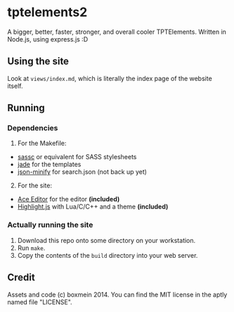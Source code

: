 # tptelements2

A bigger, better, faster, stronger, and overall cooler TPTElements. Written in
Node.js, using express.js :D

## Using the site

Look at `views/index.md`, which is literally the index page of the website
itself.

## Running

### Dependencies

1. For the Makefile:
  - [sassc](https://github.com/sass/sassc) or equivalent for SASS stylesheets
  - [jade](https://jade-lang.org) for the templates
  - [json-minify](https://www.npmjs.com/package/json-minify) for search.json (not back up yet)

2. For the site:
  - [Ace Editor](https://ace.c9.io) for the editor **(included)**
  - [Highlight.js](https://highlightjs.org) with Lua/C/C++ and a theme **(included)**

### Actually running the site

1. Download this repo onto some directory on your workstation.
2. Run `make`. 
3. Copy the contents of the `build` directory into your web server.

## Credit

Assets and code (c) boxmein 2014. You can find the MIT license in the aptly
named file "LICENSE".

